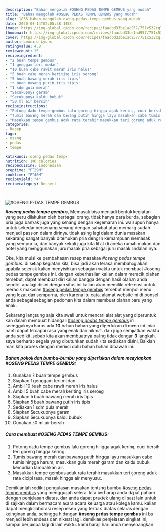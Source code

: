 ```yaml
---
description: "Bahan mengolah #OSENG PEDAS TEMPE GEMBUS yang mudah"
title: "Bahan mengolah #OSENG PEDAS TEMPE GEMBUS yang mudah"
slug: 1835-bahan-mengolah-oseng-pedas-tempe-gembus-yang-mudah
date: 2020-09-14T02:05:38.195Z
image: https://img-global.cpcdn.com/recipes/faacbd33be1ad957/751x532cq70/oseng-pedas-tempe-gembus-foto-resep-utama.jpg
thumbnail: https://img-global.cpcdn.com/recipes/faacbd33be1ad957/751x532cq70/oseng-pedas-tempe-gembus-foto-resep-utama.jpg
cover: https://img-global.cpcdn.com/recipes/faacbd33be1ad957/751x532cq70/oseng-pedas-tempe-gembus-foto-resep-utama.jpg
author: Leonard Lyons
ratingvalue: 4.8
reviewcount: 15
recipeingredient:
- "2 buah tempe gembus"
- "1 genggam teri medan"
- "10 buah cabe rawit merah iris halus"
- "5 buah cabe merah keriting iris serong"
- "5 buah bawang merah iris tipis"
- "5 buah bawang putih iris tipis"
- "1 sdm gula merah"
- "Secukupnya garam"
- "Secukupnya kaldu bubuk"
- "50 ml air bersih"
recipeinstructions:
- "Potong dadu tempe gembus lalu goreng hingga agak kering, cuci bersih teri goreng hingga kering."
- "Tumis bawang merah dan bawang putih hingga layu masukkan cabe tumis hingga harum, masukkan gula merah garam dan kaldu bubuk kemudian tambahkan air."
- "Masukkan tempe gembus aduk rata terahir masukkan teri goreng aduk rata cicipi rasa, masak hingga air menyusut."
categories:
- Resep
tags:
- oseng
- pedas
- tempe

katakunci: oseng pedas tempe 
nutrition: 106 calories
recipecuisine: Indonesian
preptime: "PT29M"
cooktime: "PT46M"
recipeyield: "4"
recipecategory: Dessert

---
```



![#OSENG PEDAS TEMPE GEMBUS](https://img-global.cpcdn.com/recipes/faacbd33be1ad957/751x532cq70/oseng-pedas-tempe-gembus-foto-resep-utama.jpg)

<b><i>#oseng pedas tempe gembus</i></b>, Memasak bisa menjadi bentuk kegiatan yang seru dilakukan oleh berbagai orang. tidak hanya para bunda, sebagian pria juga banyak juga yang senang dengan kegemaran ini. walaupun hanya untuk sekedar bersenang senang dengan sahabat atau memang sudah menjadi passion dalam dirinya. tidak asing lagi dalam dunia masakan sekarang sangat banyak ditemukan pria dengan kemampuan memasak yang sempurna, dan banyak sekali juga kita lihat di aneka rumah makan dan hotel yang menggunakan juru masak pria sebagai juru masak andalan nya.



Oke, kita mulai ke pembahasan resep masakan <i>#oseng pedas tempe gembus</i>. di setiap kegiatan kita, bisa jadi akan terasa membahagiakan apabila sejenak kalian menyisihkan sebagian waktu untuk membuat #oseng pedas tempe gembus ini. dengan keberhasilan kalian dalam meracik olahan tersebut, dapat membuat diri kalian bangga dengan hasil olahan anda sendiri. apalagi disini dengan situs ini kalian akan memiliki referensi untuk meracik makanan <u>#oseng pedas tempe gembus</u> tersebut menjadi menu yang lezat dan sempurna, oleh karena itu catat alamat website ini di ponsel anda sebagai sebagian pedoman kita dalam membuat olahan baru yang enak.


Sekarang langsung saja kita awali untuk mencari alat alat yang diperuntuk kan dalam membuat hidangan <u><i>#oseng pedas tempe gembus</i></u> ini. seenggaknya harus ada <b>10</b> bahan bahan yang diperlukan di menu ini. biar nanti dapat tercapai rasa yang enak dan nikmat. dan juga sempatkan waktu anda sedikit, sebab kita akan membuatnya paling tidak dengan <b>3</b> langkah. saya berharap segala yang dibutuhkan sudah kita sediakan disini, Baiklah mari kita proses dengan merinci dulu bahan bahan dibawah ini.

<!--inarticleads1-->

##### Bahan pokok dan bumbu-bumbu yang diperlukan dalam menyiapkan #OSENG PEDAS TEMPE GEMBUS:

1. Gunakan 2 buah tempe gembus
1. Siapkan 1 genggam teri medan
1. Ambil 10 buah cabe rawit merah iris halus
1. Ambil 5 buah cabe merah keriting iris serong
1. Siapkan 5 buah bawang merah iris tipis
1. Siapkan 5 buah bawang putih iris tipis
1. Sediakan 1 sdm gula merah
1. Siapkan Secukupnya garam
1. Siapkan Secukupnya kaldu bubuk
1. Gunakan 50 ml air bersih




<!--inarticleads2-->

##### Cara membuat #OSENG PEDAS TEMPE GEMBUS:

1. Potong dadu tempe gembus lalu goreng hingga agak kering, cuci bersih teri goreng hingga kering.
1. Tumis bawang merah dan bawang putih hingga layu masukkan cabe tumis hingga harum, masukkan gula merah garam dan kaldu bubuk kemudian tambahkan air.
1. Masukkan tempe gembus aduk rata terahir masukkan teri goreng aduk rata cicipi rasa, masak hingga air menyusut.




Demikianlah sedikit pengulasan masakan tentang bumbu <u>#oseng pedas tempe gembus</u> yang menggugah selera. kita berharap anda dapat paham dengan penjelasan diatas, dan anda dapat praktek ulang di saat lain untuk di sajikan dalam bermacam acara acara keluarga atau kolega kamu. kalian dapat mengkolaborasi resep resep yang tertulis diatas selaras dengan keinginan anda, sehingga hidangan <b>#oseng pedas tempe gembus</b> ini bs menjadi lebih endess dan nikmat lagi. demikian penjelasan singkat ini, sampai berjumpa lagi di lain waktu. kami harap hari anda menyenangkan.
